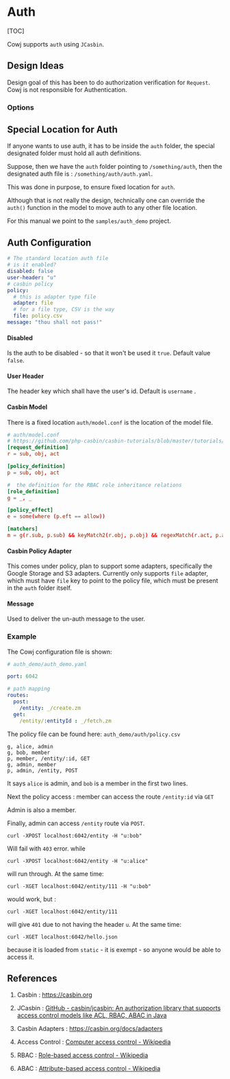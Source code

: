 # Auth

[TOC]

Cowj supports `auth` using `JCasbin`.

## Design Ideas

Design goal of this has been to do authorization verification for  `Request`.
Cowj is not responsible for Authentication.

### Options

## Special  Location for Auth

If anyone wants to use auth, it has to be inside the `auth` folder, 
the special designated folder must hold all auth definitions.

Suppose, then we have the `auth` folder pointing to `/something/auth`, 
then the designated auth file is : `/something/auth/auth.yaml`.

This was done in purpose, to ensure fixed location for `auth`. 



Although that is not really the design, technically one can override the `auth()` function in the model to move auth to any other file location.



For this manual we point to the `samples/auth_demo` project. 



## Auth Configuration

```yaml
# The standard location auth file
# is it enabled?
disabled: false
user-header: "u"
# casbin policy
policy:
  # this is adapter type file
  adapter: file
  # for a file type, CSV is the way
  file: policy.csv
message: "thou shall not pass!"
```

#### Disabled

Is the auth to be disabled - so that it won't be used it `true`. Default value `false`.

#### User Header

The header key which shall have the user's id. Default is `username` .

#### Casbin Model

There is a fixed location `auth/model.conf` is the location of the model file.

```toml
# auth/model.conf
# https://github.com/php-casbin/casbin-tutorials/blob/master/tutorials/RBAC-with-Casbin.md
[request_definition]
r = sub, obj, act

[policy_definition]
p = sub, obj, act

#  the definition for the RBAC role inheritance relations
[role_definition]
g = _, _

[policy_effect]
e = some(where (p.eft == allow))

[matchers]
m = g(r.sub, p.sub) && keyMatch2(r.obj, p.obj) && regexMatch(r.act, p.act)
```

#### Casbin Policy Adapter

This comes under policy, plan to support some adapters, specifically the Google Storage and S3 adapters.
Currently only supports `file` adapter, which must have `file` key to point to the policy file, which must 
be present in the `auth` folder itself.



#### Message

Used to deliver the un-auth message to the user.



### Example

The Cowj configuration file is shown:

```yaml
# auth_demo/auth_demo.yaml

port: 6042

# path mapping
routes:
  post:
    /entity: _/create.zm
  get:
    /entity/:entityId : _/fetch.zm

```

The policy file can be found here: `auth_demo/auth/policy.csv` 

```csv
g, alice, admin
g, bob, member
p, member, /entity/:id, GET
g, admin, member
p, admin, /entity, POST
```

It says `alice` is admin, and `bob` is a member in the first two lines.

Next the policy access : member can access the route `/entity:id`  via `GET`

Admin is also a member.

Finally, admin can access `/entity` route via `POST`.

```shell
curl -XPOST localhost:6042/entity -H "u:bob" 
```

Will fail with `403` error. while

```shell
curl -XPOST localhost:6042/entity -H "u:alice" 
```

will run through. At the same time:

```shell
curl -XGET localhost:6042/entity/111 -H "u:bob" 
```

would work, but :

```shell
curl -XGET localhost:6042/entity/111
```

will give `401` due to not having the header `u`.  At the same time:

```shell
curl -XGET localhost:6042/hello.json  
```

because it is loaded from `static` - it is exempt - so anyone would be able to access it.


## References

1. Casbin :  https://casbin.org 

2. JCasbin : [GitHub - casbin/jcasbin: An authorization library that supports access control models like ACL, RBAC, ABAC in Java](https://github.com/casbin/jcasbin)

3. Casbin Adapters : https://casbin.org/docs/adapters 

4. Access Control : [Computer access control - Wikipedia](https://en.wikipedia.org/wiki/Computer_access_control) 

5. RBAC : [Role-based access control - Wikipedia](https://en.wikipedia.org/wiki/Role-based_access_control)  

6. ABAC :  [Attribute-based access control - Wikipedia](https://en.wikipedia.org/wiki/Attribute-based_access_control) 
   
   
